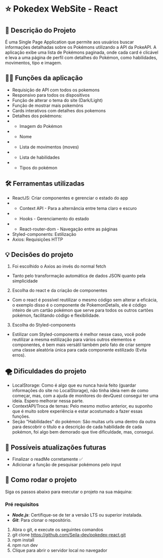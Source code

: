 # ⭐ Pokedex WebSite - React

## 📜 Descrição do Projeto
É uma Single Page Application que permite aos usuários buscar informações detalhadas sobre os Pokémons utilizando a API da PokeAPI. A aplicação exibe uma lista de Pokémons paginada, onde cada card é clicável e leva a uma página de perfil com detalhes do Pokémon, como habilidades, movimentos, tipo e imagem.

## 👨‍💻 Funções da aplicação
- Requisição de API com todos os pokemons
- Responsivo para todos os dispositivos
- Função de alterar o tema do site (Dark/Light)
- Função de mostrar mais pokemóns
- Cards interativos com detalhes dos pokemons
- Detalhes dos pokémons: 
- - Imagem do Pokémon
- - Nome
- - Lista de movimentos (moves)
- - Lista de habilidades
- - Tipos do pokémon

## 🛠️ Ferramentas utilizadas
- ReactJS: Criar componentes e gerenciar o estado do app
- - Context API - Para a alternância entre tema claro e escuro
- - Hooks - Gerenciamento do estado
- - React-router-dom - Navegação entre as páginas
- Styled-components: Estilização
- Axios: Requisições HTTP

## 💡 Decisões do projeto
1. Foi escolhido o Axios ao invés do normal fetch
- Tanto pelo transformação automática de dados JSON quanto pela simplicidade
2. Escolha do react e da criação de componentes
- Com o react é possível reutilizar o mesmo código sem alterar a eficácia, o exemplo disso é o componente de PokemonDetails, ele é código inteiro de um cartão pokémon que serve para todos os outros cartões pokémon, facilitando código e flexibilidade.
3. Escolha do Styled-components
- Estilizar com Styled-components é melhor nesse caso, você pode reutilizar a mesma estilização para vários outros elementos e componentes, é bem mais versátil também pelo fato de criar sempre uma classe aleatória única para cada componente estilizado (Evita erros).

## 🌪️ Dificuldades do projeto
- LocalStorage: Como é algo que eu nunca havia feito (guardar informações do site no LocalStorage), não tinha ideia nem de como começar, mas, com a ajuda de monitores do devQuest consegui ter uma ideia. Espero melhorar nessa parte.
- ContextAPI/Troca de temas: Pelo mesmo motivo anterior, eu suponho que é muito sobre experiência e estar acostumado a fazer essas funções.
- Seção "Habilidades" do pokémon: São muitas urls uma dentro da outra para descobrir o título e a descrição de cada habilidade de cada pokémon, foi algo bem demorado que tive dificuldade, mas, consegui.

## 💭 Possíveis atualizações futuras
- Finalizar o readMe corretamente ✅
- Adicionar a função de pesquisar pokémons pelo input

## 🚀 Como rodar o projeto
Siga os passos abaixo para executar o projeto na sua máquina:

### Pré requisitos
- <strong><i>Node.js</i></strong>: Certifique-se de ter a versão LTS ou superior instalada.
- <strong><i>Git</i></strong>: Para clonar o repositório.
1. Abra o git, e execute os seguintes comandos
2. git clone https://github.com/Seila-dev/pokedex-react.git 
3. npm install
4. npm run dev
5. Clique para abrir o servidor local no navegador